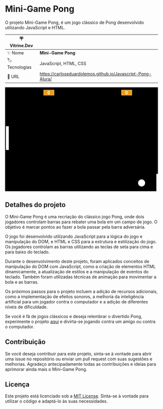 # Mini-Game Pong

O projeto Mini-Game Pong, é um jogo clássico de Pong desenvolvido utilizando JavaScript e HTML.

| :placard: Vitrine.Dev |     |
| -------------  | --- |
| :sparkles: Nome        | **Mini-Game Pong**
| :label: Tecnologias | JavaScript, HTML, CSS
| :rocket: URL         | https://carloseduardolemos.github.io/Javascript-Pong-Alura/

<!-- Inserir imagem com a #vitrinedev ao final do link -->
![](https://raw.githubusercontent.com/CarlosEduardoLemos/Javascript-Pong-Alura/main/imagem/aula5.gif#vitrinedev)

## Detalhes do projeto

O Mini-Game Pong é uma recriação do clássico jogo Pong, onde dois jogadores controlam barras para rebater uma bola em um campo de jogo. O objetivo é marcar pontos ao fazer a bola passar pela barra adversária.

O jogo foi desenvolvido utilizando JavaScript para a lógica do jogo e manipulação do DOM, e HTML e CSS para a estrutura e estilização do jogo. Os jogadores controlam as barras utilizando as teclas de seta para cima e para baixo do teclado.

Durante o desenvolvimento deste projeto, foram aplicados conceitos de manipulação do DOM com JavaScript, como a criação de elementos HTML dinamicamente, a atualização de estilos e a manipulação de eventos do teclado. Também foram utilizadas técnicas de animação para movimentar a bola e as barras.

Os próximos passos para o projeto incluem a adição de recursos adicionais, como a implementação de efeitos sonoros, a melhoria da inteligência artificial para um jogador contra o computador e a adição de diferentes níveis de dificuldade.

Se você é fã de jogos clássicos e deseja relembrar o divertido Pong, experimente o projeto [aqui](https://carloseduardolemos.github.io/Javascript-Pong-Alura/) e divirta-se jogando contra um amigo ou contra o computador.

## Contribuição

Se você deseja contribuir para este projeto, sinta-se à vontade para abrir uma issue no repositório ou enviar um pull request com suas sugestões e melhorias. Agradeço antecipadamente todas as contribuições e ideias para aprimorar ainda mais o Mini-Game Pong.

## Licença

Este projeto está licenciado sob a [MIT License](https://opensource.org/licenses/MIT). Sinta-se à vontade para utilizar o código e adaptá-lo às suas necessidades.